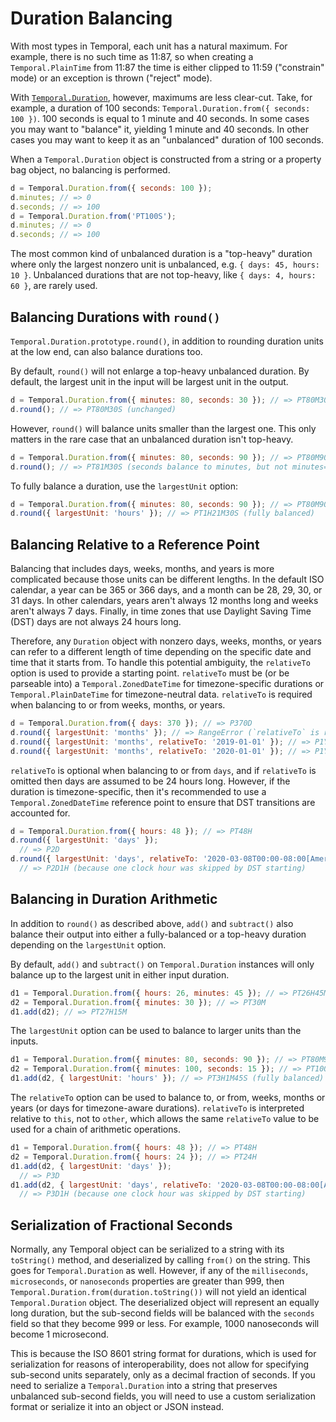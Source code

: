 # Duration Balancing

With most types in Temporal, each unit has a natural maximum.
For example, there is no such time as 11:87, so when creating a `Temporal.PlainTime` from 11:87 the time is either clipped to 11:59 ("constrain" mode) or an exception is thrown ("reject" mode).

With [`Temporal.Duration`](./duration.md), however, maximums are less clear-cut.
Take, for example, a duration of 100 seconds: `Temporal.Duration.from({ seconds: 100 })`.
100 seconds is equal to 1 minute and 40 seconds.
In some cases you may want to "balance" it, yielding 1 minute and 40 seconds.
In other cases you may want to keep it as an "unbalanced" duration of 100 seconds.

When a `Temporal.Duration` object is constructed from a string or a property bag object, no balancing is performed.

```javascript
d = Temporal.Duration.from({ seconds: 100 });
d.minutes; // => 0
d.seconds; // => 100
d = Temporal.Duration.from('PT100S');
d.minutes; // => 0
d.seconds; // => 100
```

The most common kind of unbalanced duration is a "top-heavy" duration where only the largest nonzero unit is unbalanced, e.g. `{ days: 45, hours: 10 }`.
Unbalanced durations that are not top-heavy, like `{ days: 4, hours: 60 }`, are rarely used.

## Balancing Durations with `round()`

`Temporal.Duration.prototype.round()`, in addition to rounding duration units at the low end, can also balance durations too.

By default, `round()` will not enlarge a top-heavy unbalanced duration.
By default, the largest unit in the input will be largest unit in the output.

```javascript
d = Temporal.Duration.from({ minutes: 80, seconds: 30 }); // => PT80M30S
d.round(); // => PT80M30S (unchanged)
```

However, `round()` will balance units smaller than the largest one.
This only matters in the rare case that an unbalanced duration isn't top-heavy.

```javascript
d = Temporal.Duration.from({ minutes: 80, seconds: 90 }); // => PT80M90S
d.round(); // => PT81M30S (seconds balance to minutes, but not minutes=>hours)
```

To fully balance a duration, use the `largestUnit` option:

```javascript
d = Temporal.Duration.from({ minutes: 80, seconds: 90 }); // => PT80M90S
d.round({ largestUnit: 'hours' }); // => PT1H21M30S (fully balanced)
```

## Balancing Relative to a Reference Point

Balancing that includes days, weeks, months, and years is more complicated because those units can be different lengths.
In the default ISO calendar, a year can be 365 or 366 days, and a month can be 28, 29, 30, or 31 days.
In other calendars, years aren't always 12 months long and weeks aren't always 7 days.
Finally, in time zones that use Daylight Saving Time (DST) days are not always 24 hours long.

Therefore, any `Duration` object with nonzero days, weeks, months, or years can refer to a different length of time depending on the specific date and time that it starts from.
To handle this potential ambiguity, the `relativeTo` option is used to provide a starting point.
`relativeTo` must be (or be parseable into) a `Temporal.ZonedDateTime` for timezone-specific durations or `Temporal.PlainDateTime` for timezone-neutral data.
`relativeTo` is required when balancing to or from weeks, months, or years.

```javascript
d = Temporal.Duration.from({ days: 370 }); // => P370D
d.round({ largestUnit: 'months' }); // => RangeError (`relativeTo` is required)
d.round({ largestUnit: 'months', relativeTo: '2019-01-01' }); // => P1Y5D
d.round({ largestUnit: 'months', relativeTo: '2020-01-01' }); // => P1Y4D (2020 is a leap year)
```

`relativeTo` is optional when balancing to or from `days`, and if `relativeTo` is omitted then days are assumed to be 24 hours long.
However, if the duration is timezone-specific, then it's recommended to use a `Temporal.ZonedDateTime` reference point to ensure that DST transitions are accounted for.

<!-- prettier-ignore-start -->
```javascript
d = Temporal.Duration.from({ hours: 48 }); // => PT48H
d.round({ largestUnit: 'days' });
  // => P2D
d.round({ largestUnit: 'days', relativeTo: '2020-03-08T00:00-08:00[America/Los_Angeles]' });
  // => P2D1H (because one clock hour was skipped by DST starting)
```
<!-- prettier-ignore-end -->

## Balancing in Duration Arithmetic

In addition to `round()` as described above, `add()` and `subtract()` also balance their output into either a fully-balanced or a top-heavy duration depending on the `largestUnit` option.

By default, `add()` and `subtract()` on `Temporal.Duration` instances will only balance up to the largest unit in either input duration.

```javascript
d1 = Temporal.Duration.from({ hours: 26, minutes: 45 }); // => PT26H45M
d2 = Temporal.Duration.from({ minutes: 30 }); // => PT30M
d1.add(d2); // => PT27H15M
```

The `largestUnit` option can be used to balance to larger units than the inputs.

```javascript
d1 = Temporal.Duration.from({ minutes: 80, seconds: 90 }); // => PT80M90S
d2 = Temporal.Duration.from({ minutes: 100, seconds: 15 }); // => PT100M15S
d1.add(d2, { largestUnit: 'hours' }); // => PT3H1M45S (fully balanced)
```

The `relativeTo` option can be used to balance to, or from, weeks, months or years (or days for timezone-aware durations).
`relativeTo` is interpreted relative to `this`, not to `other`, which allows the same `relativeTo` value to be used for a chain of arithmetic operations.

<!-- prettier-ignore-start -->
```javascript
d1 = Temporal.Duration.from({ hours: 48 }); // => PT48H
d2 = Temporal.Duration.from({ hours: 24 }); // => PT24H
d1.add(d2, { largestUnit: 'days' });
  // => P3D
d1.add(d2, { largestUnit: 'days', relativeTo: '2020-03-08T00:00-08:00[America/Los_Angeles]' });
  // => P3D1H (because one clock hour was skipped by DST starting)
```
<!-- prettier-ignore-end -->

## Serialization of Fractional Seconds

Normally, any Temporal object can be serialized to a string with its `toString()` method, and deserialized by calling `from()` on the string.
This goes for `Temporal.Duration` as well.
However, if any of the `milliseconds`, `microseconds`, or `nanoseconds` properties are greater than 999, then `Temporal.Duration.from(duration.toString())` will not yield an identical `Temporal.Duration` object.
The deserialized object will represent an equally long duration, but the sub-second fields will be balanced with the `seconds` field so that they become 999 or less.
For example, 1000 nanoseconds will become 1 microsecond.

This is because the ISO 8601 string format for durations, which is used for serialization for reasons of interoperability, does not allow for specifying sub-second units separately, only as a decimal fraction of seconds.
If you need to serialize a `Temporal.Duration` into a string that preserves unbalanced sub-second fields, you will need to use a custom serialization format or serialize it into an object or JSON instead.
